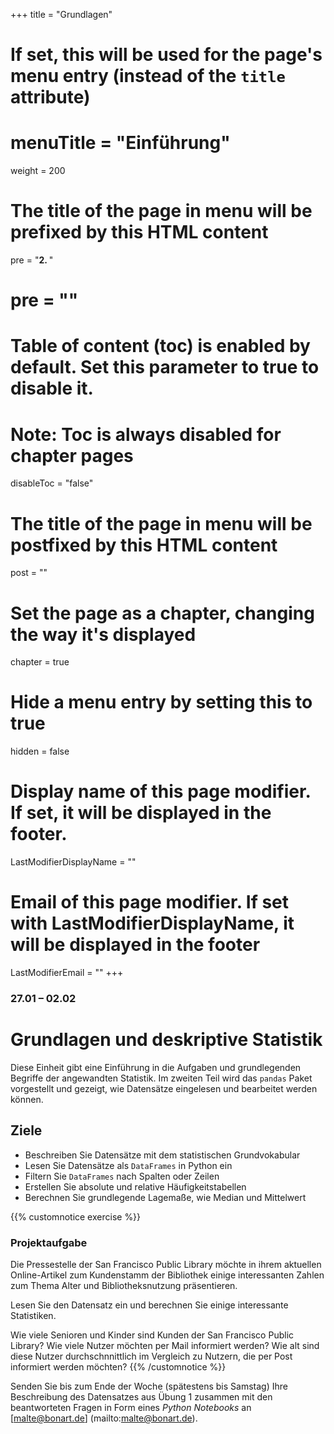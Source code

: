 +++
title = "Grundlagen"
# If set, this will be used for the page's menu entry (instead of the `title` attribute)
# menuTitle = "Einführung"
weight = 200
# The title of the page in menu will be prefixed by this HTML content
 pre = "<b>2. </b>"
# pre = "<i class='fab fa-github'></i>"
# Table of content (toc) is enabled by default. Set this parameter to true to disable it.
# Note: Toc is always disabled for chapter pages
disableToc = "false"

# The title of the page in menu will be postfixed by this HTML content
post = ""
# Set the page as a chapter, changing the way it's displayed
chapter = true
# Hide a menu entry by setting this to true
hidden = false
# Display name of this page modifier. If set, it will be displayed in the footer.
LastModifierDisplayName = ""
# Email of this page modifier. If set with LastModifierDisplayName, it will be displayed in the footer
LastModifierEmail = ""
+++


### 27.01 – 02.02

# Grundlagen und deskriptive Statistik

Diese Einheit gibt eine Einführung in die Aufgaben und grundlegenden Begriffe der angewandten Statistik. Im zweiten Teil wird das `pandas` Paket vorgestellt und gezeigt, wie Datensätze eingelesen und bearbeitet werden können.

## Ziele

- Beschreiben Sie Datensätze mit dem statistischen Grundvokabular
- Lesen Sie Datensätze als `DataFrames` in Python ein
- Filtern Sie `DataFrames` nach Spalten oder Zeilen
- Erstellen Sie absolute und relative Häufigkeitstabellen
- Berechnen Sie grundlegende Lagemaße, wie Median und Mittelwert

{{% customnotice exercise %}}

### Projektaufgabe

Die Pressestelle der San Francisco Public Library möchte in ihrem aktuellen Online-Artikel zum Kundenstamm der Bibliothek einige interessanten Zahlen zum Thema Alter und Bibliotheksnutzung präsentieren.

Lesen Sie den Datensatz ein und berechnen Sie einige interessante Statistiken.

Wie viele Senioren und Kinder sind Kunden der San Francisco Public Library? Wie viele Nutzer möchten per Mail informiert werden? Wie alt sind diese Nutzer durchschnnittlich im Vergleich zu Nutzern, die per Post informiert werden möchten?
{{% /customnotice %}}

Senden Sie bis zum Ende der Woche (spätestens bis Samstag) Ihre Beschreibung des Datensatzes aus Übung 1 zusammen mit den beantworteten Fragen in Form eines *Python Notebooks* an [malte@bonart.de] (mailto:malte@bonart.de).
